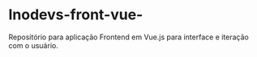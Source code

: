 # Inodevs-front-vue-
Repositório para aplicação Frontend em Vue.js para interface e iteração com o usuário.
